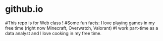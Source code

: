 # github.io

#This repo is for Web class !
#Some fun facts: I love playing games in my free time (right now Minecraft, Overwatch, Valorant)
#I work part-time as a data analyst and I love cooking in my free time.